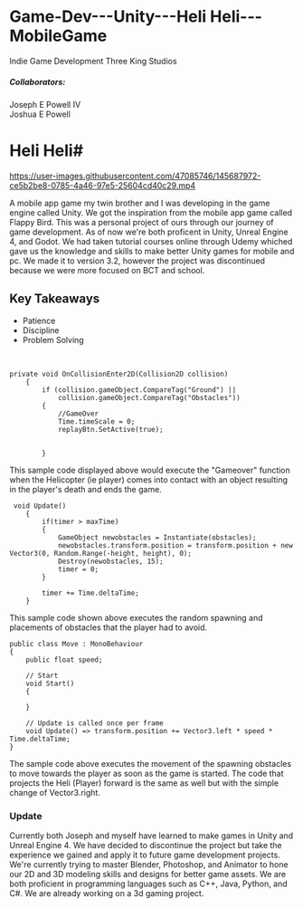 # Game-Dev---Unity---Heli Heli---MobileGame
Indie Game Development Three King Studios 
##### Collaborators: #####
Joseph E Powell IV </br>
Joshua E Powell 


# Heli Heli#

https://user-images.githubusercontent.com/47085746/145687972-ce5b2be8-0785-4a46-97e5-25604cd40c29.mp4


A mobile app game my twin brother and I was developing in the game engine called Unity. We got the inspiration from the mobile app game called Flappy Bird. This was a personal project of ours through our journey of game development. As of now we're both proficent in Unity, Unreal Engine 4, and Godot. We had taken tutorial courses online through Udemy whiched gave us the knowledge and skills to make better Unity games for mobile and pc. We made it to version 3.2, however the project was discontinued because we were more focused on BCT and school.
 
 
## Key Takeaways ##

 * Patience
 * Discipline
 * Problem Solving
 </br>
 
 

```
private void OnCollisionEnter2D(Collision2D collision)
    {
        if (collision.gameObject.CompareTag("Ground") ||
            collision.gameObject.CompareTag("Obstacles"))
        {
            //GameOver
            Time.timeScale = 0;
            replayBtn.SetActive(true);
            

        }
```
        
This sample code displayed above would execute the "Gameover" function when the Helicopter (ie player) comes into contact with an object resulting in the player's death and ends the game. 




```
 void Update()
    {
        if(timer > maxTime)
        {
            GameObject newobstacles = Instantiate(obstacles);
            newobstacles.transform.position = transform.position + new Vector3(0, Random.Range(-height, height), 0);
            Destroy(newobstacles, 15);
            timer = 0;
        }

        timer += Time.deltaTime;
    }

```

This sample code shown above executes the random spawning and placements of obstacles that the player had to avoid.




```
public class Move : MonoBehaviour
{
    public float speed;

    // Start 
    void Start()
    {

    }

    // Update is called once per frame
    void Update() => transform.position += Vector3.left * speed * Time.deltaTime;
}

```

The sample code above executes the movement of the spawning obstacles to move towards the player as soon as the game is started. The code that projects the Heli (Player) forward is the same as well but with the simple change of Vector3.right. 



### Update ###
Currently both Joseph and myself have learned to make games in Unity and Unreal Engine 4. We have decided to discontinue the project but take the experience we gained and apply it to future game development projects. We're currently trying to master Blender, Photoshop, and Animator to hone our 2D and 3D modeling skills and designs for better game assets. We are both proficient in programming languages such as C++, Java, Python, and C#. We are already working on a 3d gaming project. 














